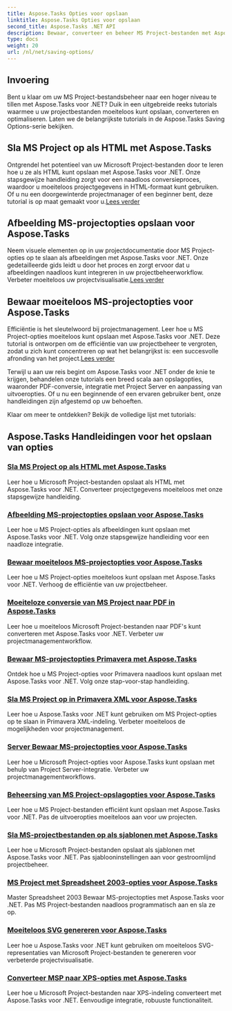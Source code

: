 ```yaml
---
title: Aspose.Tasks Opties voor opslaan
linktitle: Aspose.Tasks Opties voor opslaan
second_title: Aspose.Tasks .NET API
description: Bewaar, converteer en beheer MS Project-bestanden met Aspose.Tasks voor .NET. Ontdek stapsgewijze tutorials voor HTML, afbeeldingen, PDF's, Primavera, sjablonen en meer.
type: docs
weight: 20
url: /nl/net/saving-options/
---
```


## Invoering

Bent u klaar om uw MS Project-bestandsbeheer naar een hoger niveau te tillen met Aspose.Tasks voor .NET? Duik in een uitgebreide reeks tutorials waarmee u uw projectbestanden moeiteloos kunt opslaan, converteren en optimaliseren. Laten we de belangrijkste tutorials in de Aspose.Tasks Saving Options-serie bekijken.

## Sla MS Project op als HTML met Aspose.Tasks

 Ontgrendel het potentieel van uw Microsoft Project-bestanden door te leren hoe u ze als HTML kunt opslaan met Aspose.Tasks voor .NET. Onze stapsgewijze handleiding zorgt voor een naadloos conversieproces, waardoor u moeiteloos projectgegevens in HTML-formaat kunt gebruiken. Of u nu een doorgewinterde projectmanager of een beginner bent, deze tutorial is op maat gemaakt voor u.[Lees verder](./html-save-options/)

## Afbeelding MS-projectopties opslaan voor Aspose.Tasks

Neem visuele elementen op in uw projectdocumentatie door MS Project-opties op te slaan als afbeeldingen met Aspose.Tasks voor .NET. Onze gedetailleerde gids leidt u door het proces en zorgt ervoor dat u afbeeldingen naadloos kunt integreren in uw projectbeheerworkflow. Verbeter moeiteloos uw projectvisualisatie.[Lees verder](./image-save-options/)

## Bewaar moeiteloos MS-projectopties voor Aspose.Tasks

 Efficiëntie is het sleutelwoord bij projectmanagement. Leer hoe u MS Project-opties moeiteloos kunt opslaan met Aspose.Tasks voor .NET. Deze tutorial is ontworpen om de efficiëntie van uw projectbeheer te vergroten, zodat u zich kunt concentreren op wat het belangrijkst is: een succesvolle afronding van het project.[Lees verder](./mpp-save-options/)

Terwijl u aan uw reis begint om Aspose.Tasks voor .NET onder de knie te krijgen, behandelen onze tutorials een breed scala aan opslagopties, waaronder PDF-conversie, integratie met Project Server en aanpassing van uitvoeropties. Of u nu een beginnende of een ervaren gebruiker bent, onze handleidingen zijn afgestemd op uw behoeften.

Klaar om meer te ontdekken? Bekijk de volledige lijst met tutorials:

## Aspose.Tasks Handleidingen voor het opslaan van opties
### [Sla MS Project op als HTML met Aspose.Tasks](./html-save-options/)
Leer hoe u Microsoft Project-bestanden opslaat als HTML met Aspose.Tasks voor .NET. Converteer projectgegevens moeiteloos met onze stapsgewijze handleiding.
### [Afbeelding MS-projectopties opslaan voor Aspose.Tasks](./image-save-options/)
Leer hoe u MS Project-opties als afbeeldingen kunt opslaan met Aspose.Tasks voor .NET. Volg onze stapsgewijze handleiding voor een naadloze integratie.
### [Bewaar moeiteloos MS-projectopties voor Aspose.Tasks](./mpp-save-options/)
Leer hoe u MS Project-opties moeiteloos kunt opslaan met Aspose.Tasks voor .NET. Verhoog de efficiëntie van uw projectbeheer.
### [Moeiteloze conversie van MS Project naar PDF in Aspose.Tasks](./pdf-save-options/)
Leer hoe u moeiteloos Microsoft Project-bestanden naar PDF's kunt converteren met Aspose.Tasks voor .NET. Verbeter uw projectmanagementworkflow.
### [Bewaar MS-projectopties Primavera met Aspose.Tasks](./primavera-save-options/)
Ontdek hoe u MS Project-opties voor Primavera naadloos kunt opslaan met Aspose.Tasks voor .NET. Volg onze stap-voor-stap handleiding.
### [Sla MS Project op in Primavera XML voor Aspose.Tasks](./primavera-xml-save-options/)
Leer hoe u Aspose.Tasks voor .NET kunt gebruiken om MS Project-opties op te slaan in Primavera XML-indeling. Verbeter moeiteloos de mogelijkheden voor projectmanagement.
### [Server Bewaar MS-projectopties voor Aspose.Tasks](./project-server-save-options/)
Leer hoe u Microsoft Project-opties voor Aspose.Tasks kunt opslaan met behulp van Project Server-integratie. Verbeter uw projectmanagementworkflows.
### [Beheersing van MS Project-opslagopties voor Aspose.Tasks](./general-save-options/)
Leer hoe u MS Project-bestanden efficiënt kunt opslaan met Aspose.Tasks voor .NET. Pas de uitvoeropties moeiteloos aan voor uw projecten.
### [Sla MS-projectbestanden op als sjablonen met Aspose.Tasks](./save-template-options/)
Leer hoe u Microsoft Project-bestanden opslaat als sjablonen met Aspose.Tasks voor .NET. Pas sjablooninstellingen aan voor gestroomlijnd projectbeheer.
### [MS Project met Spreadsheet 2003-opties voor Aspose.Tasks](./spreadsheet-2003-save-options/)
Master Spreadsheet 2003 Bewaar MS-projectopties met Aspose.Tasks voor .NET. Pas MS Project-bestanden naadloos programmatisch aan en sla ze op.
### [Moeiteloos SVG genereren voor Aspose.Tasks](./svg-options/)
Leer hoe u Aspose.Tasks voor .NET kunt gebruiken om moeiteloos SVG-representaties van Microsoft Project-bestanden te genereren voor verbeterde projectvisualisatie.
### [Converteer MSP naar XPS-opties met Aspose.Tasks](./xps-options/)
Leer hoe u Microsoft Project-bestanden naar XPS-indeling converteert met Aspose.Tasks voor .NET. Eenvoudige integratie, robuuste functionaliteit.